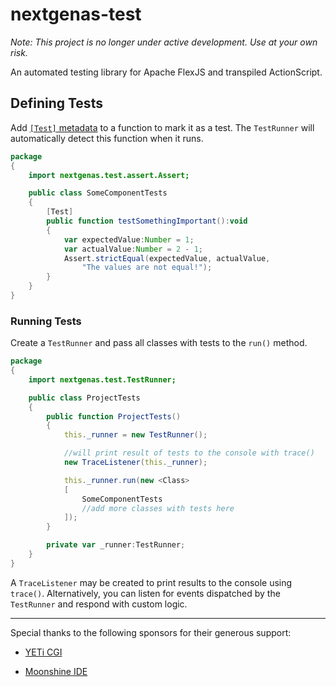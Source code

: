 # nextgenas-test

*Note: This project is no longer under active development. Use at your own risk.*

An automated testing library for Apache FlexJS and transpiled ActionScript.

## Defining Tests

Add [`[Test]` metadata](https://github.com/BowlerHatLLC/nextgenas-test/wiki/Metadata) to a function to mark it as a test. The `TestRunner` will automatically detect this function when it runs.

``` actionscript
package
{
	import nextgenas.test.assert.Assert;

	public class SomeComponentTests
	{
		[Test]
		public function testSomethingImportant():void
		{
			var expectedValue:Number = 1;
			var actualValue:Number = 2 - 1;
			Assert.strictEqual(expectedValue, actualValue,
				"The values are not equal!");
		}
	}
}
```

### Running Tests

Create a `TestRunner` and pass all classes with tests to the `run()` method.

``` actionscript
package
{
	import nextgenas.test.TestRunner;

	public class ProjectTests
	{
		public function ProjectTests()
		{
			this._runner = new TestRunner();

			//will print result of tests to the console with trace()
			new TraceListener(this._runner);

			this._runner.run(new <Class>
			[
				SomeComponentTests
				//add more classes with tests here
			]);
		}

		private var _runner:TestRunner;
	}
}
```

A `TraceListener` may be created to print results to the console using `trace()`. Alternatively, you can listen for events dispatched by the `TestRunner` and respond with custom logic.

---

Special thanks to the following sponsors for their generous support:

* [YETi CGI](http://yeticgi.com/)

* [Moonshine IDE](http://moonshine-ide.com/)
